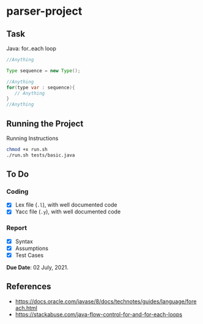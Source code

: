 # parser-project

## Task

Java: for..each loop

```Java
//Anything

Type sequence = new Type();

//Anything
for(type var : sequence){
   // Anything
}
//Anything
```

## Running the Project

Running Instructions
```bash
chmod +x run.sh
./run.sh tests/basic.java
```

## To Do

### Coding

- [x] Lex file (`.l`), with well documented code
- [x] Yacc file (`.y`), with well documented code

### Report

- [x] Syntax
- [x] Assumptions
- [x] Test Cases

**Due Date**: 02 July, 2021.

## References

* https://docs.oracle.com/javase/8/docs/technotes/guides/language/foreach.html
* https://stackabuse.com/java-flow-control-for-and-for-each-loops
